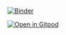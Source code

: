[![Binder](http://mybinder.org/badge.svg)](http://beta.mybinder.org/v2/gh/wesslen/dsba6010-examples/master?urlpath=rstudio)

[![Open in Gitpod](https://gitpod.io/button/open-in-gitpod.svg)](https://gitpod.io/#https://github.com/wesslen/dsba6010-examples)
